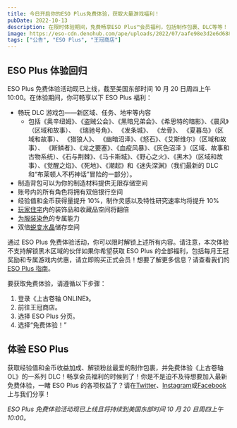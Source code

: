 ```yaml
---
title: 今日开启你的ESO Plus免费体验，获取大量游戏福利！
pubDate: 2022-10-13
description: 在限时体验期间，免费畅享ESO Plus™会员福利，包括制作包裹、DLC等等！
image: https://eso-cdn.denohub.com/ape/uploads/2022/07/aafe98e3d2e6d688422e6becdef8fa88.jpg
tags: ["公告", "ESO Plus", "王冠商店"]
---
```


## ESO Plus 体验回归

ESO Plus 免费体验活动现已上线，截至美国东部时间 10 月 20 日周四上午 10:00。在体验期间，你可畅享以下 ESO Plus 福利：

- 畅玩 DLC 游戏包——新区域、任务、地牢等内容
  - 包括《奥辛纽姆》、《盗贼公会》、《黑暗兄弟会》、《希思特的暗影》、《晨风》（区域和故事）、 《瑞驰号角》、
    《发条城》、 《龙骨》、 《夏暮岛》（区域和故事）、 《猎狼人》、 《幽暗沼泽》、《怒石》、《艾斯维尔》（区域和故事）、
    《断鳞者》、《龙之要塞》、《血疫风暴》、《灰色沼泽
    》（区域、故事和古物系统）、《石与荆棘》、《马卡斯城》、《野心之火》、《黑木》（区域和故事）、《觉醒之焰》、《死地》、《潮起》和《迷失深渊》（我们最新的
    DLC 和“布莱顿人不朽神话”冒险的一部分）。
- 制造背包可以为你的制造材料提供无限存储空间
- 账号内的所有角色将拥有双倍银行空间
- 经验值和金币获得量提升 10%，制作灵感以及特性研究速率均将提升 10%
- [玩家住宅](/news/post/25983)内的装饰品和收藏品空间将翻倍
- [为服装染色](/news/post/25735)的专属能力
- 双倍[蜕变水晶](/news/post/26221)储存空间

通过 ESO Plus 免费体验活动，你可以限时解锁上述所有内容。请注意，本次体验不支持解锁黑木区域的伙伴如果你希望获取 ESO Plus
的全部福利，包括每月王冠奖励和专属游戏内优惠，请立即购买正式会员！想要了解更多信息？请查看我们的[ESO Plus 指南](https://www.elderscrollsonline.com/CN/guides/esoplusguide)。

要获取免费体验，请遵循以下步骤：

1. 登录《上古卷轴 ONLINE》。
2. 前往王冠商店。
3. 选择 ESO Plus 分页。
4. 选择“免费体验！”

## 体验 ESO Plus

获取经验值和金币收益加成、解锁粉丝最爱的制作包裹，并免费体验《上古卷轴 OL》的一系列
DLC！畅享会员福利的时候到了！你是不是迫不及待想要加入最新免费体验，一睹 ESO Plus
的各项权益了？请在[Twitter](https://twitter.com/TESOnline)、[Instagram](https://www.instagram.com/elderscrollsonline/)或[Facebook](https://www.facebook.com/ElderScrollsOnline)上与我们分享！

_ESO Plus 免费体验活动现已上线且将持续到美国东部时间 10 月 20 日周四上午 10:00。_
